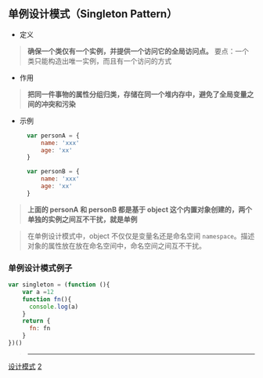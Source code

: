## 单例设计模式（Singleton Pattern）
* 定义
>__确保一个类仅有一个实例，并提供一个访问它的全局访问点。__
>要点：一个类只能构造出唯一实例，而且有一个访问的方式

* 作用
>__把同一件事物的属性分组归类，存储在同一个堆内存中，避免了全局变量之间的冲突和污染__

* 示例
  ``` js
    var personA = {
        name: 'xxx'
        age: 'xx'
    }

    var personB = {
        name: 'xxx'
        age: 'xx'
    }
  ```
>__上面的 personA 和 personB 都是基于 object 这个内置对象创建的，两个单独的实例之间互不干扰，就是单例__

>在单例设计模式中，object 不仅仅是变量名还是命名空间 `namespace`。描述对象的属性放在放在命名空间中，命名空间之间互不干扰。

### 单例设计模式例子
``` js
var singleton = (function (){
    var a =12
    function fn(){
      console.log(a)
    }
    return {
      fn: fn
    }
})()
```
>____

[设计模式](https://www.cnblogs.com/tugenhua0707/p/5198407.html)
[2](https://www.cnblogs.com/imwtr/p/9451129.html)
[](https://refactoringguru.cn/design-patterns)
